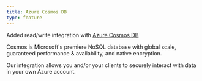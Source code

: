 ```yaml
---
title: Azure Cosmos DB
type: feature
---
```


Added read/write integration with [Azure Cosmos DB](https://azure.microsoft.com/en-us/services/cosmos-db/)

Cosmos is Microsoft's premiere NoSQL database with global scale, guaranteed performance & availability, and native encryption.

Our integration allows you and/or your clients to securely interact with data in your own Azure account.